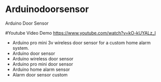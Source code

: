 # Arduinodoorsensor
Arduino Door Sensor 

#Youtube Video Demo
https://www.youtube.com/watch?v=kO-kUYALz_I


* Arduino pro mini 3v wireless door sensor for a custom home alarm system.
* Arduino door sensor
* Arduino wireless door sensor
* Arduino pro mini door sensor
* Arduino home alarm sensor
* Alarm door sensor custom
